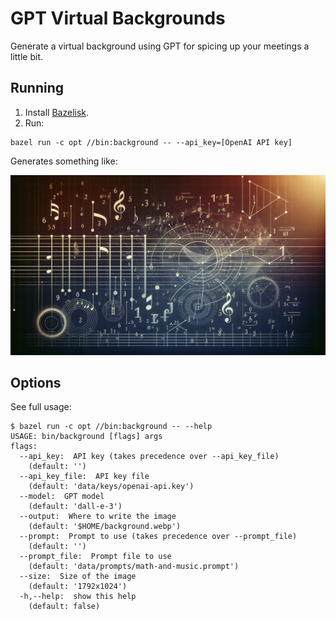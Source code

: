 # GPT Virtual Backgrounds

Generate a virtual background using GPT for spicing up your meetings a little
bit.

## Running

  1. Install [Bazelisk](https://github.com/bazelbuild/bazelisk).
  2. Run:

```
bazel run -c opt //bin:background -- --api_key=[OpenAI API key]
```

Generates something like:

![Example background](data/images/example-1.webp)

## Options

See full usage:

```
$ bazel run -c opt //bin:background -- --help
USAGE: bin/background [flags] args
flags:
  --api_key:  API key (takes precedence over --api_key_file)
    (default: '')
  --api_key_file:  API key file
    (default: 'data/keys/openai-api.key')
  --model:  GPT model
    (default: 'dall-e-3')
  --output:  Where to write the image
    (default: '$HOME/background.webp')
  --prompt:  Prompt to use (takes precedence over --prompt_file)
    (default: '')
  --prompt_file:  Prompt file to use
    (default: 'data/prompts/math-and-music.prompt')
  --size:  Size of the image
    (default: '1792x1024')
  -h,--help:  show this help
    (default: false)
```
